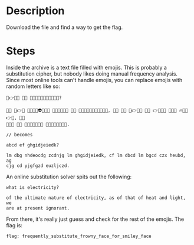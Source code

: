 # Description

Download the file and find a way to get the flag.

# Steps

Inside the archive is a text file filled with emojis. This is probably a substitution cipher, but nobody likes doing manual frequency analysis. Since most online tools can't handle emojis, you can replace emojis with random letters like so:

```
👶👉🍇👀 💪👨 👯🔥👯🏃👀👅💪🏃💪👀😰?

💛👼 👀👉👯 👷🔥👀💪👽🍇👀👯 🐍🍇👀👷👅👯 💛👼 👯🔥👯🏃👀👅💪🏃💪👀😰, 🍇👨 💛👼 👀👉🍇👀 💛👼 👉👯🍇👀 🍇🐍😏 🔥💪😽👉👀, 👶👯
🍇👅👯 🍇👀 🙉👅👯👨👯🐍👀 💪😽🐍💛👅🍇🐍👀.

// becomes

abcd ef ghgidjeiedk?

lm dbg nhdeocdg zcdnjg lm ghgidjeiedk, cf lm dbcd lm bgcd czx heubd, ag
cjg cd yjgfgzd euzljczd.
```

An online substitution solver spits out the following:

```
what is electricity?

of the ultimate nature of electricity, as of that of heat and light, we
are at present ignorant.
```

From there, it's really just guess and check for the rest of the emojis. The flag is:

```
flag: frequently_substitute_frowny_face_for_smiley_face
```
